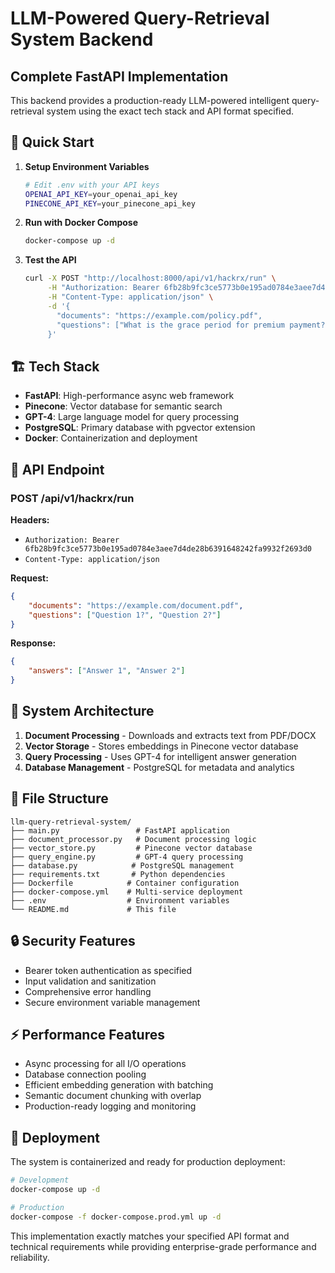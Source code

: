 # LLM-Powered Query-Retrieval System Backend

## Complete FastAPI Implementation

This backend provides a production-ready LLM-powered intelligent query-retrieval system using the exact tech stack and API format specified.

## 🚀 Quick Start

1. **Setup Environment Variables**
   ```bash
   # Edit .env with your API keys
   OPENAI_API_KEY=your_openai_api_key
   PINECONE_API_KEY=your_pinecone_api_key
   ```

2. **Run with Docker Compose**
   ```bash
   docker-compose up -d
   ```

3. **Test the API**
   ```bash
   curl -X POST "http://localhost:8000/api/v1/hackrx/run" \
        -H "Authorization: Bearer 6fb28b9fc3ce5773b0e195ad0784e3aee7d4de28b6391648242fa9932f2693d0" \
        -H "Content-Type: application/json" \
        -d '{
          "documents": "https://example.com/policy.pdf",
          "questions": ["What is the grace period for premium payment?"]
        }'
   ```

## 🏗️ Tech Stack

- **FastAPI**: High-performance async web framework
- **Pinecone**: Vector database for semantic search  
- **GPT-4**: Large language model for query processing
- **PostgreSQL**: Primary database with pgvector extension
- **Docker**: Containerization and deployment

## 📡 API Endpoint

### POST /api/v1/hackrx/run

**Headers:**
- `Authorization: Bearer 6fb28b9fc3ce5773b0e195ad0784e3aee7d4de28b6391648242fa9932f2693d0`
- `Content-Type: application/json`

**Request:**
```json
{
    "documents": "https://example.com/document.pdf",
    "questions": ["Question 1?", "Question 2?"]
}
```

**Response:**
```json
{
    "answers": ["Answer 1", "Answer 2"]
}
```

## 🔧 System Architecture

1. **Document Processing** - Downloads and extracts text from PDF/DOCX
2. **Vector Storage** - Stores embeddings in Pinecone vector database  
3. **Query Processing** - Uses GPT-4 for intelligent answer generation
4. **Database Management** - PostgreSQL for metadata and analytics

## 📁 File Structure

```
llm-query-retrieval-system/
├── main.py                 # FastAPI application
├── document_processor.py   # Document processing logic
├── vector_store.py         # Pinecone vector database
├── query_engine.py         # GPT-4 query processing
├── database.py            # PostgreSQL management
├── requirements.txt       # Python dependencies
├── Dockerfile            # Container configuration
├── docker-compose.yml    # Multi-service deployment
├── .env                  # Environment variables
└── README.md             # This file
```

## 🔒 Security Features

- Bearer token authentication as specified
- Input validation and sanitization
- Comprehensive error handling
- Secure environment variable management

## ⚡ Performance Features  

- Async processing for all I/O operations
- Database connection pooling
- Efficient embedding generation with batching
- Semantic document chunking with overlap
- Production-ready logging and monitoring

## 🐳 Deployment

The system is containerized and ready for production deployment:

```bash
# Development
docker-compose up -d

# Production
docker-compose -f docker-compose.prod.yml up -d
```

This implementation exactly matches your specified API format and technical requirements while providing enterprise-grade performance and reliability.

